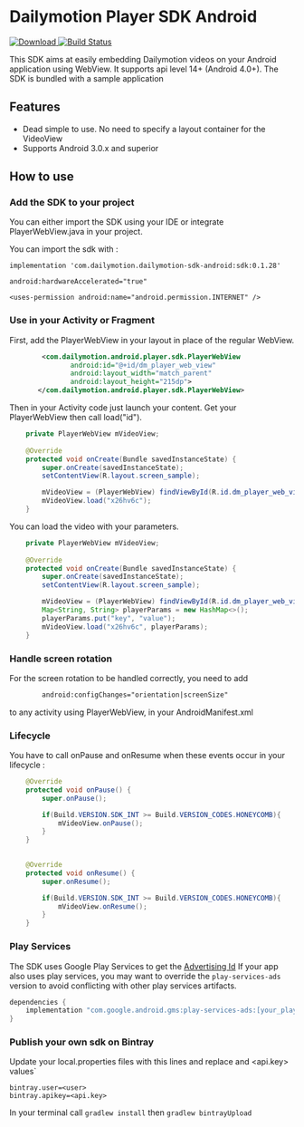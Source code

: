 Dailymotion Player SDK Android
===========================
[ ![Download](https://api.bintray.com/packages/dailymotion/com.dailymotion.dailymotion-sdk-android/sdk/images/download.svg) ](https://bintray.com/dailymotion/com.dailymotion.dailymotion-sdk-android/sdk/_latestVersion)
[![Build Status](https://travis-ci.org/dailymotion/dailymotion-player-sdk-android.svg?branch=master)](https://travis-ci.org/dailymotion/dailymotion-player-sdk-android)

This SDK aims at easily embedding Dailymotion videos on your Android application using WebView. It supports api level 14+ (Android 4.0+).
The SDK is bundled with a sample application

Features
--------

- Dead simple to use. No need to specify a layout container for the VideoView
- Supports Android 3.0.x and superior

How to use
----------

### Add the SDK to your project
You can either import the SDK using your IDE or integrate PlayerWebView.java in your project.

You can import the sdk with :
```
implementation 'com.dailymotion.dailymotion-sdk-android:sdk:0.1.28'
```

```
android:hardwareAccelerated="true"

<uses-permission android:name="android.permission.INTERNET" />
```

### Use in your Activity or Fragment
First, add the PlayerWebView in your layout in place of the regular WebView.

```xml
        <com.dailymotion.android.player.sdk.PlayerWebView
               android:id="@+id/dm_player_web_view"
               android:layout_width="match_parent"
               android:layout_height="215dp">
       </com.dailymotion.android.player.sdk.PlayerWebView>
```

Then in your Activity code just launch your content.
Get your PlayerWebView then call load("id").


```java
    private PlayerWebView mVideoView;
    
    @Override
    protected void onCreate(Bundle savedInstanceState) {
        super.onCreate(savedInstanceState);
        setContentView(R.layout.screen_sample);

        mVideoView = (PlayerWebView) findViewById(R.id.dm_player_web_view);
        mVideoView.load("x26hv6c");
    }
```

You can load the video with your parameters.
```java
    private PlayerWebView mVideoView;
    
    @Override
    protected void onCreate(Bundle savedInstanceState) {
        super.onCreate(savedInstanceState);
        setContentView(R.layout.screen_sample);

        mVideoView = (PlayerWebView) findViewById(R.id.dm_player_web_view);
        Map<String, String> playerParams = new HashMap<>();
        playerParams.put("key", "value");
        mVideoView.load("x26hv6c", playerParams);
    }
```

### Handle screen rotation
For the screen rotation to be handled correctly, you need to add

```xml
        android:configChanges="orientation|screenSize"
```

to any activity using PlayerWebView, in your AndroidManifest.xml

### Lifecycle
You have to call onPause and onResume when these events occur in your lifecycle :

```java
    @Override
    protected void onPause() {
        super.onPause();

        if(Build.VERSION.SDK_INT >= Build.VERSION_CODES.HONEYCOMB){
            mVideoView.onPause();
        }
    }
        

    @Override
    protected void onResume() {
        super.onResume();

        if(Build.VERSION.SDK_INT >= Build.VERSION_CODES.HONEYCOMB){
            mVideoView.onResume();
        }
    }
```

### Play Services
The SDK uses Google Play Services to get the [Advertising Id](http://www.androiddocs.com/google/play-services/id.html)
If your app also uses play services, you may want to override the `play-services-ads` version to avoid conflicting with other play services artifacts.

```java
dependencies {
    implementation "com.google.android.gms:play-services-ads:[your_play_services_version]"
}
```

### Publish your own sdk on Bintray

Update your local.properties files with this lines and replace <user> and <api.key> values`

```
bintray.user=<user>
bintray.apikey=<api.key>
```

In your terminal call `gradlew install` then `gradlew bintrayUpload` 